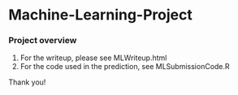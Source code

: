 Machine-Learning-Project
========================

### Project overview

1. For the writeup, please see MLWriteup.html
2. For the code used in the prediction, see MLSubmissionCode.R  

Thank you!
